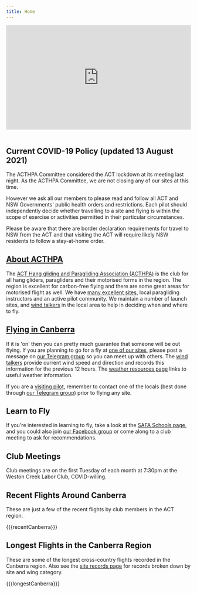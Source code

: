 ```yaml
---
title: Home
---
```


<div style="padding:56.25% 0 0 0;position:relative;"><iframe src="https://player.vimeo.com/video/470868857?title=0&byline=0&portrait=0" style="position:absolute;top:0;left:0;width:100%;height:100%;" frameborder="0" allow="autoplay; fullscreen" allowfullscreen></iframe></div><script src="https://player.vimeo.com/api/player.js"></script>
<br />

## Current COVID-19 Policy (updated 13 August 2021)

The ACTHPA Committee considered the ACT lockdown at its meeting last night.
As the ACTHPA Committee, we are not closing any of our sites at this time.

However we ask all our members to please read and follow all ACT and NSW Governments' public health orders and restrictions.
Each pilot should independently decide whether travelling to a site and flying is within the scope of exercise or activities permitted in their particular circumstances.

Please be aware that there are border declaration requirements for travel to NSW from the ACT and that visiting the ACT will require likely NSW residents to follow a stay-at-home order.

## [About ACTHPA](info/about)

The [ACT Hang gliding and Paragliding Association (ACTHPA)](info/about) is the club for all hang gliders, paragliders and their motorised forms in the region.
The region is excellent for carbon-free flying and there are some great areas for motorised flight as well.
We have [many excellent sites](info/sites), local paragliding instructors and an active pilot community.
We maintain a number of launch sites, and [wind talkers] in the local area to help in deciding when and where to fly.

## [Flying in Canberra](info)

If it is 'on' then you can pretty much guarantee that someone will be out flying.
If you are planning to go for a fly at [one of our sites](/flying-ACT/sites), please post a message on [our Telegram group] so you can meet up with others.
The [wind talkers] provide current wind speed and direction and records this information for the previous 12 hours.
The [weather resources page](info/weather-resources) links to useful weather information.

If you are a [visiting pilot](info), remember to contact one of the locals (best done through [our Telegram group]) prior to flying any site.

## Learn to Fly

If you're interested in learning to fly, take a look at the [SAFA Schools page](https://www.safa.asn.au/training/flight-schools), and you could also join [our Facebook group] or come along to a club meeting to ask for recommendations.

## Club Meetings

Club meetings are on the first Tuesday of each month at 7:30pm at the Weston Creek Labor Club, COVID-willing.

## Recent Flights Around Canberra

These are just a few of the recent flights by club members in the ACT region.

{{{recentCanberra}}}

## Longest Flights in the Canberra Region

These are some of the longest cross-country flights recorded in the Canberra region.
Also see the [site records page](info/site-records) for records broken down by site and wing category.

{{{longestCanberra}}}

[wind talkers]: http://www.freeflightwx.com/acthpa/
[our Facebook group]: https://www.facebook.com/groups/acthpa
[our Telegram group]: /info/telegram

